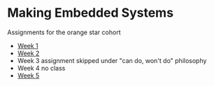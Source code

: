 # Making Embedded Systems
Assignments for the orange star cohort

- [Week 1](week_1_exercises/README.md)
- [Week 2](week_2_exercises/README.md)
- Week 3 assignment skipped under "can do, won't do" philosophy
- Week 4 no class
- [Week 5](week_5_exercises/README.md)